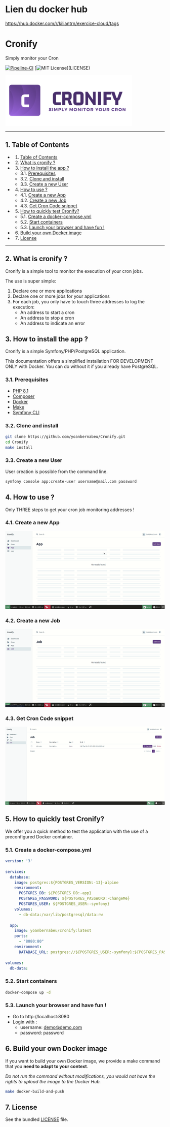 # Lien du docker hub
https://hub.docker.com/r/kiliantrn/exercice-cloud/tags

# Cronify

Simply monitor your Cron

[![Pipeline-CI](https://github.com/yoanbernabeu/cronify/actions/workflows/ci.yml/badge.svg)](https://github.com/yoanbernabeu/cronify/actions/workflows/ci.yml) [![MIT License](https://img.shields.io/apm/l/atomic-design-ui.svg?)](LICENSE)


![Logo](public/img/logo_ban.png)

---

##  1. <a name='TableofContents'></a>Table of Contents

<!-- vscode-markdown-toc -->
* 1. [Table of Contents](#TableofContents)
* 2. [What is cronify ?](#Whatiscronify)
* 3. [How to install the app ?](#Howtoinstalltheapp)
	* 3.1. [Prerequisites](#Prerequisites)
	* 3.2. [Clone and install](#Cloneandinstall)
	* 3.3. [Create a new User](#CreateanewUser)
* 4. [How to use ?](#Howtouse)
	* 4.1. [Create a new App](#CreateanewApp)
	* 4.2. [Create a new Job](#CreateanewJob)
	* 4.3. [Get Cron Code snippet](#GetCronCodesnippet)
* 5. [How to quickly test Cronify?](#HowtoquicklytestCronify)
	* 5.1. [ Create a docker-compose.yml](#Createadocker-compose.yml)
	* 5.2. [Start containers](#Startcontainers)
	* 5.3. [Launch your browser and have fun !](#Launchyourbrowserandhavefun)
* 6. [ Build your own Docker image](#BuildyourownDockerimage)
* 7. [License](#License)

<!-- vscode-markdown-toc-config
	numbering=true
	autoSave=true
	/vscode-markdown-toc-config -->
<!-- /vscode-markdown-toc -->

---

##  2. <a name='Whatiscronify'></a>What is cronify ?

Cronify is a simple tool to monitor the execution of your cron jobs.

The use is super simple:
1. Declare one or more applications
2. Declare one or more jobs for your applications
3. For each job, you only have to touch three addresses to log the execution:
    - An address to start a cron
    - An address to stop a cron
    - An address to indicate an error

##  3. <a name='Howtoinstalltheapp'></a>How to install the app ?

Cronify is a simple Symfony/PHP/PostgreSQL application.

This documentation offers a simplified installation FOR DEVELOPMENT ONLY with Docker. You can do without it if you already have PostgreSQL.

###  3.1. <a name='Prerequisites'></a>Prerequisites

- [PHP 8.1](https://www.php.net/downloads.php)
- [Composer](https://getcomposer.org/)
- [Docker](https://www.docker.com/)
- [Make](https://www.gnu.org/software/make/)
- [Symfony CLI](https://symfony.com/download)

###  3.2. <a name='Cloneandinstall'></a>Clone and install

```bash
git clone https://github.com/yoanbernabeu/Cronify.git
cd Cronify
make install
```

###  3.3. <a name='CreateanewUser'></a>Create a new User

User creation is possible from the command line.

```bash
symfony console app:create-user username@mail.com password
```

##  4. <a name='Howtouse'></a>How to use ?

Only THREE steps to get your cron job monitoring addresses !

###  4.1. <a name='CreateanewApp'></a>Create a new App

![Create App](.doc/create_app.gif)

###  4.2. <a name='CreateanewJob'></a>Create a new Job

![Create Job](.doc/create_job.gif)

###  4.3. <a name='GetCronCodesnippet'></a>Get Cron Code snippet

![Get Cron Code snippet](.doc/get_cron_code_snippet.gif)

##  5. <a name='HowtoquicklytestCronify'></a>How to quickly test Cronify?

We offer you a quick method to test the application with the use of a preconfigured Docker container.

###  5.1. <a name='Createadocker-compose.yml'></a> Create a docker-compose.yml

```yaml
version: '3'

services:
  database:
    image: postgres:${POSTGRES_VERSION:-13}-alpine
    environment:
      POSTGRES_DB: ${POSTGRES_DB:-app}
      POSTGRES_PASSWORD: ${POSTGRES_PASSWORD:-ChangeMe}
      POSTGRES_USER: ${POSTGRES_USER:-symfony}
    volumes:
      - db-data:/var/lib/postgresql/data:rw

  app:
    image: yoanbernabeu/cronify:latest
    ports:
      - "8080:80"
    environment:
      DATABASE_URL: postgres://${POSTGRES_USER:-symfony}:${POSTGRES_PASSWORD:-ChangeMe}@database:5432/${POSTGRES_DB:-app}

volumes:
  db-data:
```

###  5.2. <a name='Startcontainers'></a>Start containers

```bash
docker-compose up -d
```

###  5.3. <a name='Launchyourbrowserandhavefun'></a>Launch your browser and have fun !

- Go to http://localhost:8080
- Login with :
	- username: demo@demo.com
	- password: password

##  6. <a name='BuildyourownDockerimage'></a> Build your own Docker image

If you want to build your own Docker image, we provide a make command that you **need to adapt to your context**.

*Do not run the command without modifications, you would not have the rights to upload the image to the Docker Hub.*

```bash
make docker-build-and-push
```

##  7. <a name='License'></a>License

See the bundled [LICENSE](LICENCE) file.
